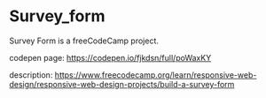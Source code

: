 # Survey_form

Survey Form is a freeCodeCamp project.

codepen page: https://codepen.io/fjkdsn/full/poWaxKY

description: https://www.freecodecamp.org/learn/responsive-web-design/responsive-web-design-projects/build-a-survey-form
